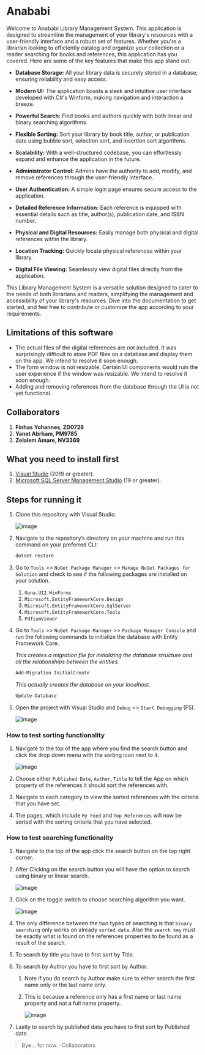 # Anababi

Welcome to Anababi Library Management System. This application is designed to streamline the management of your library's resources with a user-friendly interface and a robust set of features. Whether you're a librarian looking to efficiently catalog and organize your collection or a reader searching for books and references, this application has you covered. Here are some of the key features that make this app stand out:

- **Database Storage:** All your library data is securely stored in a database, ensuring reliability and easy access.

- **Modern UI:** The application boasts a sleek and intuitive user interface developed with C#'s Winform, making navigation and interaction a breeze.

- **Powerful Search:** Find books and authors quickly with both linear and binary searching algorithms.

- **Flexible Sorting:** Sort your library by book title, author, or publication date using bubble sort, selection sort, and insertion sort algorithms.

- **Scalability:** With a well-structured codebase, you can effortlessly expand and enhance the application in the future.

- **Administrator Control:** Admins have the authority to add, modify, and remove references through the user-friendly interface.

- **User Authentication:** A simple login page ensures secure access to the application.

- **Detailed Reference Information:** Each reference is equipped with essential details such as title, author(s), publication date, and ISBN number.

- **Physical and Digital Resources:** Easily manage both physical and digital references within the library.

- **Location Tracking:** Quickly locate physical references within your library.

- **Digital File Viewing:** Seamlessly view digital files directly from the application.

This Library Management System is a versatile solution designed to cater to the needs of both librarians and readers, simplifying the management and accessibility of your library's resources. Dive into the documentation to get started, and feel free to contribute or customize the app according to your requirements.

## Limitations of this software

- The actual files of the digital references are not included. It was surprisingly difficult to store PDF files on a database and display them on the app. We intend to resolve it soon enough.
- The form window is not resizable. Certain UI components would ruin the user experience if the window was resizable. We intend to resolve it soon enough.
- Adding and removing references from the database through the UI is not yet functional.

## Collaborators

1. **Finhas Yohannes, ZD0728**
2. **Yanet Abrham, PM9785**
3. **Zelalem Amare, NV3369**

## What you need to install first

1. [Visual Studio](https://visualstudio.microsoft.com/downloads/) (2019 or greater).
2. [Microsoft SQL Server Management Studio](https://www.microsoft.com/en-us/sql-server/sql-server-downloads) (19 or greater).

## Steps for running it

1. Clone this repository with Visual Studio.
    
   ![image](https://github.com/FinhasYohannesGustavo/Anababi/assets/96903785/b2f623d8-1fdf-46c4-9eae-abc826e7462a)

    
3. Navigate to the repository’s directory on your machine and run this command on your preferred CLI:
    
    ```bash
    dotnet restore
    ```
    
4. Go to `Tools` >> `NuGet Package Manager` >> `Manage NuGet Packages for Solution` and check to see if the following packages are installed on your solution.

    1. `Guna.UI2.WinForms`
    2. `Microsoft.EntityFrameworkCore.Design`
    3. `Microsoft.EntityFrameworkCore.SqlServer`
    4. `Microsoft.EntityFrameworkCore.Tools`
    5. `PdfiumViewer`
6. Go to `Tools` >> `NuGet Package Manager` >> `Package Manager Console` and run the following commands to initialize the database with Entity Framework Core.

    _This creates a migration file for initializing the database structure and all the relationships between the entities._
    ```bash
    Add-Migration InitialCreate
    ```

    _This actually creates the database on your localhost._
    ```bash
    Update-Database
    ```
    
7. Open the project with Visual Studio and `Debug` >> `Start Debugging` (F5).

   
   ![image](https://github.com/FinhasYohannesGustavo/Anababi/assets/96903785/5be2f01e-0c00-4a3a-a022-90cdfad72131)


### How to test sorting functionality

1. Navigate to the top of the app where you find the search button and click the drop down menu with the sorting icon next to it.

    ![image](https://github.com/FinhasYohannesGustavo/Anababi/assets/96903785/3efa5fe0-1870-45a9-bff4-56e6e80ae35d)

    
2. Choose either `Published Date`, `Author`, `Title` to tell the App on which property of the references it should sort the references with.
3. Navigate to each category to view the sorted references with the criteria that you have set.
4. The pages, which include `My Feed` and `Top References` will now be sorted with the sorting criteria that you have selected.

### How to test searching functionality

1. Navigate to the top of the app click the search button on the top right corner.
2. After Clicking on the search button you will have the option to search using binary or linear search.

    ![image](https://github.com/FinhasYohannesGustavo/Anababi/assets/96903785/d136868e-a4c0-4308-8dc8-b38ee6a4522f)


    
3. Click on the toggle switch to choose searching algorithm you want.
    
    ![image](https://github.com/FinhasYohannesGustavo/Anababi/assets/96903785/48d0c1fa-14a7-41af-8f43-3b479c4737f4)


    
4. The only difference between the two types of searching is that `binary searching` only works on already `sorted data`. Also the `search key` must be exactly what is found on the references properties to be found as a result of the search.
5. To search by title you have to first sort by Title.
6. To search by Author you have to first sort by Author.

    1. Note if you do search by Author make sure to either search the first name only or the last name only.
    2. This is because a reference only has a first name or last name property and not a full name property.
        
       ![image](https://github.com/FinhasYohannesGustavo/Anababi/assets/96903785/b5a46566-3e67-4053-a1b8-de1d668a638e)


        
7. Lastly to search by published data you have to first sort by Published date.


> Bye... for now.
> -Collaborators
     
